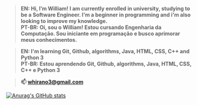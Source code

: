 >**EN:    Hi, I’m William! I am currently enrolled in university, studying to be a Software Engineer. I'm a beginner in programming and i'm also looking to improve my knowledge.** <br>
>**PT-BR: Oi, sou o William! Estou cursando Engenharia da Computação. Sou iniciante em programação e busco aprimorar meus conhecimentos.** 

>**EN:    I'm learning Git, Github, algorithms, Java, HTML, CSS, C++ and Python 3** <br>
>**PT-BR: Estou aprendendo Git, Github, algorithms, Java, HTML, CSS, C++ e Python 3**

>**📫 whirano3@gmail.com** 

[![Anurag's GitHub stats](https://github-readme-stats.vercel.app/api?username=whirano4)](https://github.com/whirano4%hide=prs,issues,contribs%count_private=true)
